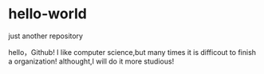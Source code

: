 # hello-world
just another repository

hello，Github!
I like computer science,but many times it is difficout to finish a organization!
althought,I will do it more studious!
